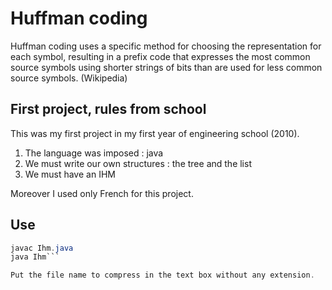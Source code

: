 # Huffman coding

Huffman coding uses a specific method for choosing the representation for each symbol, resulting in a prefix code that expresses the most common source symbols using shorter strings of bits than are used for less common source symbols. 
(Wikipedia)

## First project, rules from school

This was my first project in my first year of engineering school (2010).

1. The language was imposed : java
2. We must write our own structures : the tree and the list
3. We must have an IHM

Moreover I used only French for this project.

## Use
	
```java
javac Ihm.java    
java Ihm```

Put the file name to compress in the text box without any extension.
